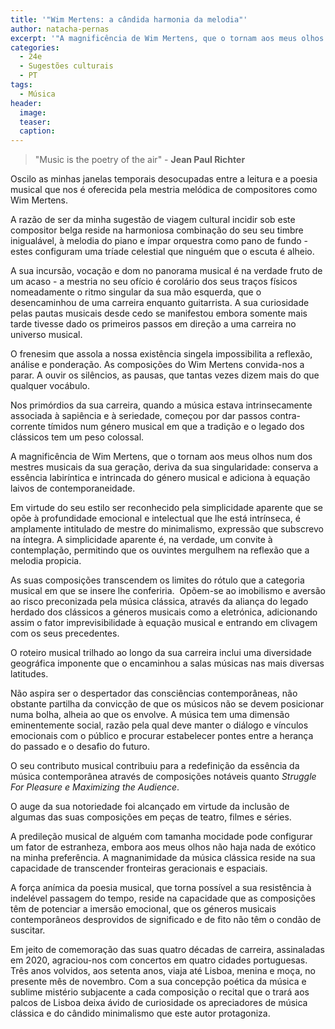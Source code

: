 ```yaml
---
title: '"Wim Mertens: a cândida harmonia da melodia"'
author: natacha-pernas
excerpt: '"A magnificência de Wim Mertens, que o tornam aos meus olhos num dos mestres musicais da sua geração, deriva da sua singularidade:"'
categories:
  - 24e
  - Sugestões culturais
  - PT
tags:
  - Música
header: 
  image: 
  teaser: 
  caption:
---
```


> "Music is the poetry of the air" -  **Jean Paul Richter**

Oscilo as minhas janelas temporais desocupadas entre a leitura e a poesia musical que nos é oferecida pela mestria melódica de compositores como Wim Mertens.

A razão de ser da minha sugestão de viagem cultural incidir sob este compositor belga reside na harmoniosa combinação do seu seu timbre inigualável, à melodia do piano e ímpar orquestra como pano de fundo - estes configuram uma tríade celestial que ninguém que o escuta é alheio.    

A sua incursão, vocação e dom no panorama musical é na verdade fruto de um acaso - a mestria no seu ofício é corolário dos seus traços físicos nomeadamente o ritmo singular da sua mão esquerda, que o desencaminhou de uma carreira enquanto guitarrista. A sua curiosidade pelas pautas musicais desde cedo se manifestou embora somente mais tarde tivesse dado os primeiros passos em direção a uma carreira no universo musical. 

O frenesim que assola a nossa existência singela impossibilita a reflexão, análise e ponderação. As composições do Wim Mertens convida-nos a parar. A ouvir os silêncios, as pausas, que tantas vezes dizem mais do que qualquer vocábulo. 

Nos primórdios da sua carreira, quando a música estava intrinsecamente associada à sapiência e à seriedade, começou por dar passos contra-corrente tímidos num género musical em que a tradição e o legado dos clássicos tem um peso colossal. 

A magnificência de Wim Mertens, que o tornam aos meus olhos num dos mestres musicais da sua geração, deriva da sua singularidade: conserva a essência labiríntica e intrincada do género musical e adiciona à equação laivos de contemporaneidade. 

Em virtude do seu estilo ser reconhecido pela simplicidade aparente que se opõe à profundidade emocional e intelectual que lhe está intrínseca, é amplamente intitulado de mestre do minimalismo, expressão que subscrevo na íntegra. A simplicidade aparente é, na verdade, um convite à contemplação, permitindo que os ouvintes mergulhem na reflexão que a melodia propicia. 

As suas composições transcendem os limites do rótulo que a categoria musical em que se insere lhe conferiria.  Opõem-se ao imobilismo e aversão ao risco preconizada pela música clássica, através da aliança do legado herdado dos clássicos a géneros musicais como a eletrónica, adicionando assim o fator imprevisibilidade à equação musical e entrando em clivagem com os seus precedentes. 

O roteiro musical trilhado ao longo da sua carreira inclui uma diversidade geográfica imponente que o encaminhou a salas músicas nas mais diversas latitudes. 

Não aspira ser o despertador das consciências contemporâneas, não obstante partilha da convicção de que os músicos não se devem posicionar numa bolha, alheia ao que os envolve. A música tem uma dimensão eminentemente social, razão pela qual deve manter o diálogo e vínculos emocionais com o público e procurar estabelecer pontes entre a herança do passado e o desafio do futuro.

O seu contributo musical contribuiu para a redefinição da essência da música contemporânea através de composições notáveis quanto *Struggle For Pleasure e Maximizing the Audience*. 

O auge da sua notoriedade foi alcançado em virtude da inclusão de algumas das suas composições em peças de teatro, filmes e séries. 

A predileção musical de alguém com tamanha mocidade pode configurar um fator de estranheza, embora aos meus olhos não haja nada de exótico na minha preferência. A magnanimidade da música clássica reside na sua capacidade de transcender fronteiras geracionais e espaciais. 

A força anímica da poesia musical, que torna possível a sua resistência à indelével passagem do tempo, reside na capacidade que as composições têm de potenciar a imersão emocional, que os géneros musicais contemporâneos desprovidos de significado e de fito não têm o condão de suscitar. 

Em jeito de comemoração das suas quatro décadas de carreira, assinaladas em 2020, agraciou-nos com concertos em quatro cidades portuguesas. Três anos volvidos, aos setenta anos, viaja até Lisboa, menina e moça, no presente mês de novembro. Com a sua concepção poética da música e sublime mistério subjacente a cada composição o recital que o trará aos palcos de Lisboa deixa ávido de curiosidade os apreciadores de música clássica e do cândido minimalismo que este autor protagoniza.